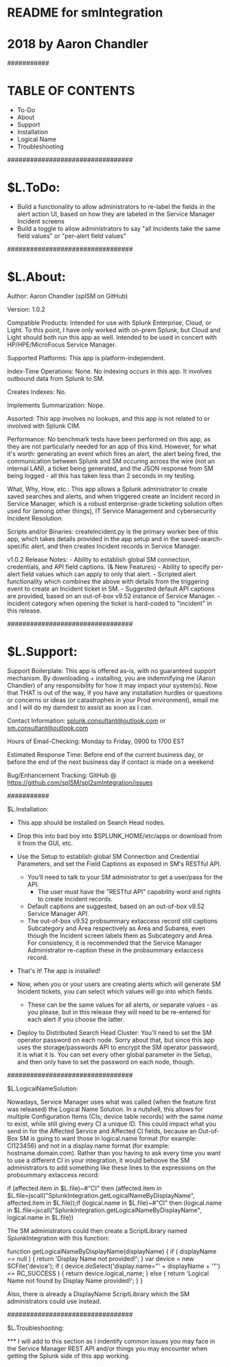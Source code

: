
# README for smIntegration
# 2018 by Aaron Chandler



###########




# TABLE OF CONTENTS

- To-Do
- About
- Support
- Installation
- Logical Name
- Troubleshooting



#################################



# $L.ToDo:

- Build a functionality to allow administrators to re-label the fields in the alert action UI, based on
  how they are labeled in the Service Manager Incident screens
- Build a toggle to allow administrators to say "all Incidents take the same field values" or "per-alert
  field values"



#################################



# $L.About:

Author:                   Aaron Chandler (splSM on GitHub)

Version:                  1.0.2

Compatible Products:      Intended for use with Splunk Enterprise, Cloud, or Light. To this point, I have
                          only worked with on-prem Splunk, but Cloud and Light should both run this app
                          as well. Intended to be used in concert with HP/HPE/MicroFocus Service Manager.

Supported Platforms:      This app is platform-independent.

Index-Time Operations:    None. No indexing occurs in this app. It involves outbound data from Splunk to SM.

Creates Indexes:          No.

Implements Summarization: Nope.

Assorted:                 This app involves no lookups, and this app is not related to or involved with Splunk CIM.

Performance:              No benchmark tests have been performed on this app, as they are not particularly
                          needed for an app of this kind. However, for what it's worth: generating an event
                          which fires an alert, the alert being fired, the communication between Splunk and SM
                          occuring across the wire (not an internal LAN), a ticket being generated, and the JSON
                          response from SM being logged - all this has taken less than 2 seconds in my testing.

What, Why, How, etc.:     This app allows a Splunk administrator to create saved searches and alerts, and
                          when triggered create an Incident record in Service Manager, which is a robust
                          enterprise-grade ticketing solution often used for (among other things), IT Service
                          Management and cybersecurity Incident Resolution.

Scripts and/or Binaries:  createIncident.py is the primary worker bee of this app, which takes details
                          provided in the app setup and in the saved-search-specific alert, and then creates
                          Incident records in Service Manager.

v1.0.2 Release Notes:     - Ability to establish global SM connection, credentials, and API field captions.
    (& New Features)      - Ability to specify per-alert field values which can apply to only that alert.
                          - Scripted alert functionality which combines the above with details from the triggering
                            event to create an Incident ticket in SM.
                          - Suggested default API captions are provided, based on an out-of-box v9.52 instance
                            of Service Manager.
                          - Incident category when opening the ticket is hard-coded to "incident" in this release.



#################################



# $L.Support:

Support Boilerplate:      This app is offered as-is, with no guaranteed support mechanism. By downloading + installing,
                          you are indemnifying me (Aaron Chandler) of any responsibility for how it may impact your
                          system(s). Now that THAT is out of the way, if you have any installation hurdles or questions
                          or concerns or ideas (or catastrophes in your Prod environment), email me and I will do my
                          darndest to assist as soon as I can.

Contact Information:      splunk.consultant@outlook.com or sm.consultant@outlook.com

Hours of Email-Checking:  Monday to Friday, 0900 to 1700 EST

Estimated Response Time:  Before end of the current business day, or before the end of the next business day if
                          contact is made on a weekend

Bug/Enhancement Tracking: GitHub @ https://github.com/splSM/spl2smIntegration/issues



###########



$L.Installation:

- This app should be installed on Search Head nodes.
- Drop this into bad boy into $SPLUNK_HOME/etc/apps or download from it from the GUI, etc.
- Use the Setup to establish global SM Connection and Credential Parameters, and set the
  Field Captions as exposed in SM's RESTful API.
  - You'll need to talk to your SM administrator to get a user/pass for the API.
    - The user must have the "RESTful API" capability word and rights to create Incident records.
  - Default captions are suggested, based on an out-of-box v9.52 Service Manager API.
  - The out-of-box v9.52 probsummary extaccess record still captions Subcategory and
    Area respectively as Area and Subarea, even though the Incident screen labels them
    as Subcategory and Area. For consistency, it is recommended that the Service Manager
    Administrator re-caption these in the probsummary extaccess record.
- That's it! The app is installed!
- Now, when you or your users are creating alerts which will generate SM Incident
  tickets, you can select which values will go into which fields.
  - These can be the same values for all alerts, or separate values - as you please, but in
    this release they will need to be re-entered for each alert if you choose the latter.

- Deploy to Distributed Search Head Cluster:
  You'll need to set the SM operator password on each node. Sorry about that, but since this
  app uses the storage/passwords API to encrypt the SM operator password, it is what it is.
  You can set every other global parameter in the Setup, and then only have to set the
  password on each node, though.



#################################



$L.LogicalNameSolution:

Nowadays, Service Manager uses what was called (when the feature first was released) the Logical
Name Solution. In a nutshell, this allows for multiple Configuration Items (CIs; device table
records) with the same *name* to exist, while still giving every CI a unique ID. This could impact
what you send in for the Affected Service and Affected CI fields, because an Out-of-Box SM is
going to want those in logical.name format (for example: CI123456) and not in a display.name format
(for example: hostname.domain.com). Rather than you having to ask every time you want to use a
different CI in your integration, it would behoove the SM administrators to add something like these
lines to the expressions on the probsummary extaccess record:

if (affected.item in $L.file)~#"CI" then (affected.item in $L.file=jscall("SplunkIntegration.getLogicalNameByDisplayName", affected.item in $L.file));if (logical.name in $L.file)~#"CI" then (logical.name in $L.file=jscall("SplunkIntegration.getLogicalNameByDisplayName", logical.name in $L.file)) 

The SM administrators could then create a ScriptLibrary named SplunkIntegration with this function:

function getLogicalNameByDisplayName(displayName) {
   if ( displayName == null ) { return 'Display Name not provided!'; }
   var device = new SCFile('device');
   if ( device.doSelect('display.name="' + displayName + '"') == RC_SUCCESS ) { return device.logical_name; }
   else { return 'Logical Name not found by Display Name provided!'; }
}

Also, there is already a DisplayName ScriptLibrary which the SM administrators could use instead.



#################################



$L.Troubleshooting:

*** I will add to this section as I indentify common issues you may face in the Service Manager
    REST API and/or things you may encounter when getting the Splunk side of this app working.
